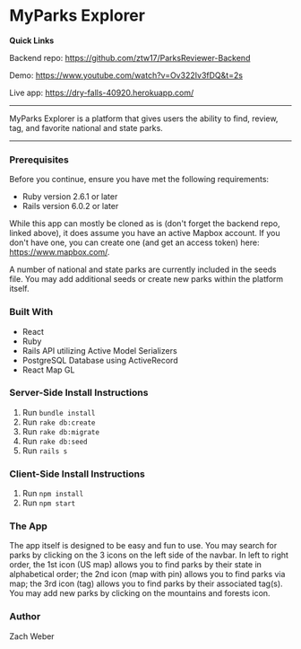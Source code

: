# MyParks Explorer

**Quick Links**

Backend repo: https://github.com/ztw17/ParksReviewer-Backend

Demo: https://www.youtube.com/watch?v=Ov322Iv3fDQ&t=2s

Live app: https://dry-falls-40920.herokuapp.com/
***
MyParks Explorer is a platform that gives users the ability to find, review, tag, and favorite national and state parks.
***
### Prerequisites
Before you continue, ensure you have met the following requirements:
- Ruby version 2.6.1 or later
- Rails version 6.0.2 or later

While this app can mostly be cloned as is (don't forget the backend repo, linked above), it does assume you have an active Mapbox account. If you don't have one, you can create one (and get an access token) here: https://www.mapbox.com/.

A number of national and state parks are currently included in the seeds file. You may add additional seeds or create new parks within the platform itself.

### Built With
- React
- Ruby
- Rails API utilizing Active Model Serializers
- PostgreSQL Database using ActiveRecord
- React Map GL

### Server-Side Install Instructions
1. Run `bundle install`
2. Run `rake db:create`
3. Run `rake db:migrate`
4. Run `rake db:seed`
5. Run `rails s`

### Client-Side Install Instructions
1. Run `npm install`
2. Run `npm start`

### The App
The app itself is designed to be easy and fun to use. You may search for parks by clicking on the 3 icons on the left side of the navbar. In left to right order, the 1st icon (US map) allows you to find parks by their state in alphabetical order; the 2nd icon (map with pin) allows you to find parks via map; the 3rd icon (tag) allows you to find parks by their associated tag(s). You may add new parks by clicking on the mountains and forests icon. 

### Author
Zach Weber
